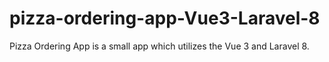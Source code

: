 # pizza-ordering-app-Vue3-Laravel-8
Pizza Ordering App is a small app which utilizes the Vue 3 and Laravel 8.
